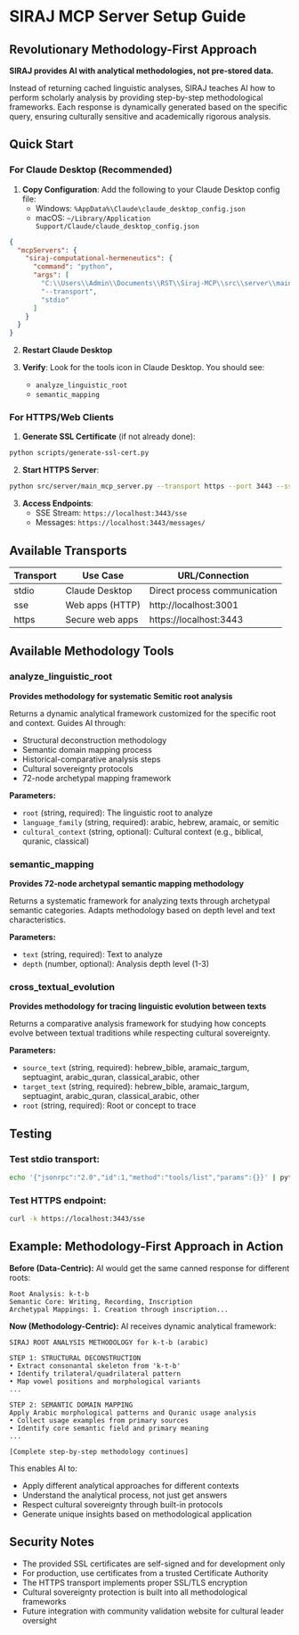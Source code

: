 # SIRAJ MCP Server Setup Guide

## Revolutionary Methodology-First Approach

**SIRAJ provides AI with analytical methodologies, not pre-stored data.**

Instead of returning cached linguistic analyses, SIRAJ teaches AI how to perform scholarly analysis by providing step-by-step methodological frameworks. Each response is dynamically generated based on the specific query, ensuring culturally sensitive and academically rigorous analysis.

## Quick Start

### For Claude Desktop (Recommended)

1. **Copy Configuration**: Add the following to your Claude Desktop config file:
   - Windows: `%AppData%\Claude\claude_desktop_config.json`
   - macOS: `~/Library/Application Support/Claude/claude_desktop_config.json`

```json
{
  "mcpServers": {
    "siraj-computational-hermeneutics": {
      "command": "python",
      "args": [
        "C:\\Users\\Admin\\Documents\\RST\\Siraj-MCP\\src\\server\\main_mcp_server.py",
        "--transport",
        "stdio"
      ]
    }
  }
}
```

2. **Restart Claude Desktop**

3. **Verify**: Look for the tools icon in Claude Desktop. You should see:
   - `analyze_linguistic_root`
   - `semantic_mapping`

### For HTTPS/Web Clients

1. **Generate SSL Certificate** (if not already done):
```bash
python scripts/generate-ssl-cert.py
```

2. **Start HTTPS Server**:
```bash
python src/server/main_mcp_server.py --transport https --port 3443 --ssl-cert certs/server.crt --ssl-key certs/server.key
```

3. **Access Endpoints**:
   - SSE Stream: `https://localhost:3443/sse`
   - Messages: `https://localhost:3443/messages/`

## Available Transports

| Transport | Use Case | URL/Connection |
|-----------|----------|----------------|
| stdio | Claude Desktop | Direct process communication |
| sse | Web apps (HTTP) | http://localhost:3001 |
| https | Secure web apps | https://localhost:3443 |

## Available Methodology Tools

### analyze_linguistic_root
**Provides methodology for systematic Semitic root analysis**

Returns a dynamic analytical framework customized for the specific root and context. Guides AI through:
- Structural deconstruction methodology
- Semantic domain mapping process
- Historical-comparative analysis steps  
- Cultural sovereignty protocols
- 72-node archetypal mapping framework

**Parameters:**
- `root` (string, required): The linguistic root to analyze
- `language_family` (string, required): arabic, hebrew, aramaic, or semitic
- `cultural_context` (string, optional): Cultural context (e.g., biblical, quranic, classical)

### semantic_mapping
**Provides 72-node archetypal semantic mapping methodology**

Returns a systematic framework for analyzing texts through archetypal semantic categories. Adapts methodology based on depth level and text characteristics.

**Parameters:**
- `text` (string, required): Text to analyze
- `depth` (number, optional): Analysis depth level (1-3)

### cross_textual_evolution  
**Provides methodology for tracing linguistic evolution between texts**

Returns a comparative analysis framework for studying how concepts evolve between textual traditions while respecting cultural sovereignty.

**Parameters:**
- `source_text` (string, required): hebrew_bible, aramaic_targum, septuagint, arabic_quran, classical_arabic, other
- `target_text` (string, required): hebrew_bible, aramaic_targum, septuagint, arabic_quran, classical_arabic, other  
- `root` (string, required): Root or concept to trace

## Testing

### Test stdio transport:
```bash
echo '{"jsonrpc":"2.0","id":1,"method":"tools/list","params":{}}' | python src/server/main_mcp_server.py --transport stdio
```

### Test HTTPS endpoint:
```bash
curl -k https://localhost:3443/sse
```

## Example: Methodology-First Approach in Action

**Before (Data-Centric):** AI would get the same canned response for different roots:
```
Root Analysis: k-t-b
Semantic Core: Writing, Recording, Inscription
Archetypal Mappings: 1. Creation through inscription...
```

**Now (Methodology-Centric):** AI receives dynamic analytical framework:
```
SIRAJ ROOT ANALYSIS METHODOLOGY for k-t-b (arabic)

STEP 1: STRUCTURAL DECONSTRUCTION
• Extract consonantal skeleton from 'k-t-b'
• Identify trilateral/quadrilateral pattern
• Map vowel positions and morphological variants
...

STEP 2: SEMANTIC DOMAIN MAPPING  
Apply Arabic morphological patterns and Quranic usage analysis
• Collect usage examples from primary sources
• Identify core semantic field and primary meaning
...

[Complete step-by-step methodology continues]
```

This enables AI to:
- Apply different analytical approaches for different contexts
- Understand the analytical process, not just get answers
- Respect cultural sovereignty through built-in protocols
- Generate unique insights based on methodological application

## Security Notes

- The provided SSL certificates are self-signed and for development only
- For production, use certificates from a trusted Certificate Authority
- The HTTPS transport implements proper SSL/TLS encryption
- Cultural sovereignty protection is built into all methodological frameworks
- Future integration with community validation website for cultural leader oversight